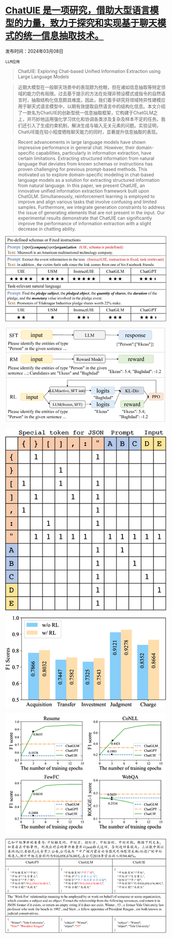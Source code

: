 # [ChatUIE 是一项研究，借助大型语言模型的力量，致力于探究和实现基于聊天模式的统一信息抽取技术。](https://arxiv.org/abs/2403.05132)

发布时间：2024年03月08日

`LLM应用`

> ChatUIE: Exploring Chat-based Unified Information Extraction using Large Language Models

> 近期大模型在一般聊天场景中的表现颇为抢眼，但在诸如信息抽取等特定领域的能力仍有局限。过去基于提示的方法在处理非预设模式或指令的自然语言时，抽取结构化信息颇具难度。因此，我们着手研究将领域特异性建模应用于聊天式语言模型中，以期有效提取自然语言中的结构化信息。本文介绍了一款名为ChatUIE的创新型统一信息抽取框架，它构建于ChatGLM之上，并巧妙地运用强化学习优化和协调各类涉及复杂及样本不足的任务。我们还引入了生成约束机制，解决生成与输入无关元素的问题。实验证明，ChatUIE能在较小程度牺牲聊天能力的同时，显著提升信息抽取的表现。

> Recent advancements in large language models have shown impressive performance in general chat. However, their domain-specific capabilities, particularly in information extraction, have certain limitations. Extracting structured information from natural language that deviates from known schemas or instructions has proven challenging for previous prompt-based methods. This motivated us to explore domain-specific modeling in chat-based language models as a solution for extracting structured information from natural language. In this paper, we present ChatUIE, an innovative unified information extraction framework built upon ChatGLM. Simultaneously, reinforcement learning is employed to improve and align various tasks that involve confusing and limited samples. Furthermore, we integrate generation constraints to address the issue of generating elements that are not present in the input. Our experimental results demonstrate that ChatUIE can significantly improve the performance of information extraction with a slight decrease in chatting ability.

![ChatUIE 是一项研究，借助大型语言模型的力量，致力于探究和实现基于聊天模式的统一信息抽取技术。](../../../paper_images/2403.05132/x1.png)

![ChatUIE 是一项研究，借助大型语言模型的力量，致力于探究和实现基于聊天模式的统一信息抽取技术。](../../../paper_images/2403.05132/x2.png)

![ChatUIE 是一项研究，借助大型语言模型的力量，致力于探究和实现基于聊天模式的统一信息抽取技术。](../../../paper_images/2403.05132/x3.png)

![ChatUIE 是一项研究，借助大型语言模型的力量，致力于探究和实现基于聊天模式的统一信息抽取技术。](../../../paper_images/2403.05132/x4.png)

![ChatUIE 是一项研究，借助大型语言模型的力量，致力于探究和实现基于聊天模式的统一信息抽取技术。](../../../paper_images/2403.05132/x5.png)

![ChatUIE 是一项研究，借助大型语言模型的力量，致力于探究和实现基于聊天模式的统一信息抽取技术。](../../../paper_images/2403.05132/x6.png)